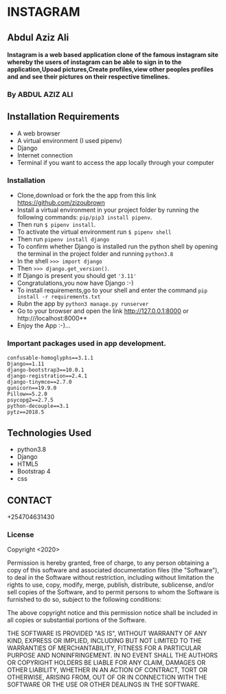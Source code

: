 # INSTAGRAM

## Abdul Aziz Ali

#### Instagram is a web based application clone of the famous instagram site whereby the users of instagram can be able to sign in to the application,Upoad pictures,Create profiles,view other peoples profiles and and see their pictures on their respective timelines.

### By **ABDUL AZIZ ALI**

## Installation Requirements
* A web browser
* A virtual environment (I used pipenv)
* Django
* Internet connection
* Terminal if you want to access the app locally through your computer

### Installation
* Clone,download or fork the the app from this link https://github.com/zizoubrown
* Install a virtual environment in your project folder by running the following commands: `pip/pip3 install pipenv`.
* Then run  `$ pipenv install`.
* To activate the virtual environment run `$ pipenv shell`
* Then run `pipenv install django`
* To confirm whether Django is installed run the python shell by opening the terminal in the project folder and running `python3.8`
* In the shell `>>> import django`
* Then `>>> django.get_version()`.
* If Django is present you should get `'3.11'`
* Congratulations,you now have Django :-)
* To install requirements,go to your shell and enter the command
 `pip install -r requirements.txt`
* Rubn the app by `python3 manage.py runserver`
* Go to your browser and open the link http://127.0.0.1:8000 or http:///localhost:8000**
* Enjoy the App :-)...

### Important packages used in app development.

```
confusable-homoglyphs==3.1.1
Django==1.11
django-bootstrap3==10.0.1
django-registration==2.4.1
django-tinymce==2.7.0
gunicorn==19.9.0
Pillow==5.2.0
psycopg2==2.7.5
python-decouple==3.1
pytz==2018.5
```

## Technologies Used
* python3.8
* Django
* HTML5
* Bootstrap 4
* css

## CONTACT
+254704631430

### License
Copyright <2020> <Abdul Aziz Ali>

Permission is hereby granted, free of charge, to any person obtaining a copy of this software and associated documentation files (the "Software"), to deal in the Software without restriction, including without limitation the rights to use, copy, modify, merge, publish, distribute, sublicense, and/or sell copies of the Software, and to permit persons to whom the Software is furnished to do so, subject to the following conditions:

The above copyright notice and this permission notice shall be included in all copies or substantial portions of the Software.

THE SOFTWARE IS PROVIDED "AS IS", WITHOUT WARRANTY OF ANY KIND, EXPRESS OR IMPLIED, INCLUDING BUT NOT LIMITED TO THE WARRANTIES OF MERCHANTABILITY, FITNESS FOR A PARTICULAR PURPOSE AND NONINFRINGEMENT. IN NO EVENT SHALL THE AUTHORS OR COPYRIGHT HOLDERS BE LIABLE FOR ANY CLAIM, DAMAGES OR OTHER LIABILITY, WHETHER IN AN ACTION OF CONTRACT, TORT OR OTHERWISE, ARISING FROM, OUT OF OR IN CONNECTION WITH THE SOFTWARE OR THE USE OR OTHER DEALINGS IN THE SOFTWARE.
